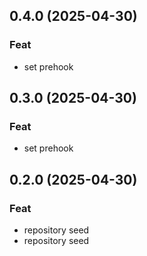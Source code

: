 ## 0.4.0 (2025-04-30)

### Feat

- set prehook

## 0.3.0 (2025-04-30)

### Feat

- set prehook

## 0.2.0 (2025-04-30)

### Feat

- repository seed
- repository seed
